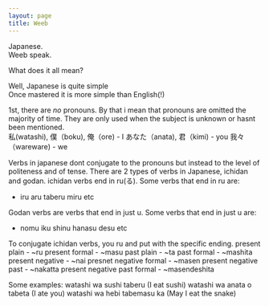```yaml
---
layout: page
title: Weeb
---
```


Japanese.<br>
Weeb speak.<br>

What does it all mean?<br>

Well, Japanese is quite simple<br>
Once mastered it is more simple than English(!)<br>

1st, there are <em>no</em> pronouns. By that i mean that pronouns are omitted the majority of time. They are only used when the subject is unknown or hasnt been mentioned.<br>
私(watashi),  僕（boku), 俺（ore) - I
あなた（anata), 君（kimi) - you
我々（wareware) - we

Verbs in japanese dont conjugate to the pronouns but instead to the level of politeness and of tense. There are 2 types of verbs in Japanese, ichidan and godan. ichidan verbs end in ru(る). Some verbs that end in ru are:
<ul>
<li>
iru
aru
taberu
miru
etc
</li>
</ul>

Godan verbs are verbs that end in just u. Some verbs that end in just u are:
<ul>
<li>
nomu
iku
shinu
hanasu
desu
etc
</li>
</ul>

To conjugate ichidan verbs, you ru and put with the specific ending.
present plain - ~ru
present formal - ~masu
past plain - ~ta
past formal - ~mashita
present negative - ~nai
presnet negative formal - ~masen
present negative past - ~nakatta
present negative past formal - ~masendeshita

Some examples:
watashi wa sushi taberu (I eat sushi)
watashi wa anata o tabeta (I ate you)
watashi wa hebi tabemasu ka (May I eat the snake)


